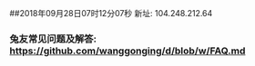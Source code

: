 ##2018年09月28日07时12分07秒 新址: 104.248.212.64
### 兔友常见问题及解答: https://github.com/wanggonging/d/blob/w/FAQ.md
